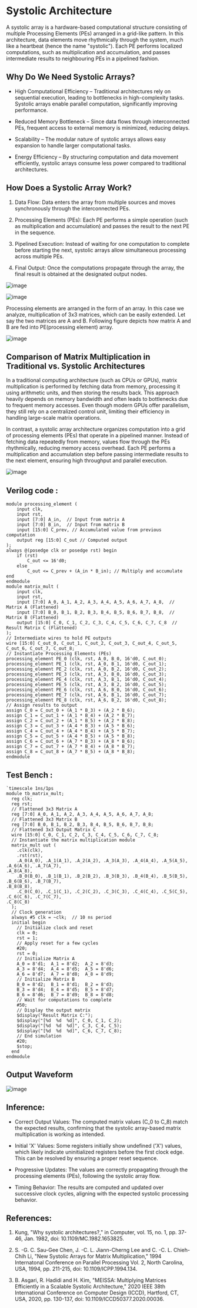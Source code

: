 
# Systolic Architecture

A systolic array is a hardware-based computational structure consisting of multiple Processing Elements (PEs) arranged in a grid-like pattern. In this architecture, data elements move rhythmically through the system, much like a heartbeat (hence the name "systolic"). Each PE performs localized computations, such as multiplication and accumulation, and passes intermediate results to neighbouring PEs in a pipelined fashion.

Why Do We Need Systolic Arrays?
--

- High Computational Efficiency – Traditional architectures rely on sequential execution, leading to bottlenecks in high-complexity tasks. Systolic arrays enable parallel computation, significantly improving performance.

- Reduced Memory Bottleneck – Since data flows through interconnected PEs, frequent access to external memory is minimized, reducing delays.

- Scalability – The modular nature of systolic arrays allows easy expansion to handle larger computational tasks.

- Energy Efficiency – By structuring computation and data movement efficiently, systolic arrays consume less power compared to traditional architectures.

How Does a Systolic Array Work?
---

1. Data Flow: Data enters the array from multiple sources and moves synchronously through the interconnected PEs.

2. Processing Elements (PEs): Each PE performs a simple operation (such as multiplication and accumulation) and passes the result to the next PE in the sequence.

3. Pipelined Execution: Instead of waiting for one computation to complete before starting the next, systolic arrays allow simultaneous processing across multiple PEs.

4. Final Output: Once the computations propagate through the array, the final result is obtained at the designated output nodes.

![image](https://github.com/user-attachments/assets/900b7861-bfea-4d96-b6c3-88ea7cc3c85b)

![image](https://github.com/user-attachments/assets/a9d359ec-02c9-44d5-b517-85be23c721c2)

Processing elements are arranged in the form of an array. In this case we analyze, multiplication of 
3x3 matrices, which can be easily extended. Let say the two matrices are A and B. Following figure 
depicts how matrix A and B are fed into PE(processing element) array.

![image](https://github.com/user-attachments/assets/b7d784ee-db8f-4775-a1b7-de5731b2a0b0)

Comparison of Matrix Multiplication in Traditional vs. Systolic Architectures
--

In a traditional computing architecture (such as CPUs or GPUs), matrix multiplication is performed by fetching data from memory, processing it using arithmetic units, and then storing the results back. This approach heavily depends on memory bandwidth and often leads to bottlenecks due to frequent memory accesses. Even though modern GPUs offer parallelism, they still rely on a centralized control unit, limiting their efficiency in handling large-scale matrix operations.

In contrast, a systolic array architecture organizes computation into a grid of processing elements (PEs) that operate in a pipelined manner. Instead of fetching data repeatedly from memory, values flow through the PEs rhythmically, reducing memory access overhead. Each PE performs a multiplication and accumulation step before passing intermediate results to the next element, ensuring high throughput and parallel execution.

![image](https://github.com/user-attachments/assets/b5201d56-2d9e-417a-8401-bfec825ab88c)

Verilog code :
-
```
module processing_element ( 
    input clk, 
    input rst, 
    input [7:0] A_in,  // Input from matrix A 
    input [7:0] B_in,  // Input from matrix B 
    input [15:0] C_prev, // Accumulated value from previous computation 
    output reg [15:0] C_out // Computed output 
); 
always @(posedge clk or posedge rst) begin 
    if (rst)  
        C_out <= 16'd0; 
    else  
        C_out <= C_prev + (A_in * B_in); // Multiply and accumulate 
end 
endmodule 
module matrix_mult ( 
    input clk, 
    input rst, 
    input [7:0] A_0, A_1, A_2, A_3, A_4, A_5, A_6, A_7, A_8,  // Matrix A (Flattened) 
    input [7:0] B_0, B_1, B_2, B_3, B_4, B_5, B_6, B_7, B_8,  // Matrix B (Flattened) 
    output [15:0] C_0, C_1, C_2, C_3, C_4, C_5, C_6, C_7, C_8  // Result Matrix C (Flattened) 
); 
// Intermediate wires to hold PE outputs 
wire [15:0] C_out_0, C_out_1, C_out_2, C_out_3, C_out_4, C_out_5, C_out_6, C_out_7, C_out_8; 
// Instantiate Processing Elements (PEs) 
processing_element PE_0 (clk, rst, A_0, B_0, 16'd0, C_out_0); 
processing_element PE_1 (clk, rst, A_0, B_1, 16'd0, C_out_1); 
processing_element PE_2 (clk, rst, A_0, B_2, 16'd0, C_out_2); 
processing_element PE_3 (clk, rst, A_3, B_0, 16'd0, C_out_3); 
processing_element PE_4 (clk, rst, A_3, B_1, 16'd0, C_out_4); 
processing_element PE_5 (clk, rst, A_3, B_2, 16'd0, C_out_5); 
processing_element PE_6 (clk, rst, A_6, B_0, 16'd0, C_out_6); 
processing_element PE_7 (clk, rst, A_6, B_1, 16'd0, C_out_7); 
processing_element PE_8 (clk, rst, A_6, B_2, 16'd0, C_out_8); 
// Assign results to output 
assign C_0 = C_out_0 + (A_1 * B_3) + (A_2 * B_6); 
assign C_1 = C_out_1 + (A_1 * B_4) + (A_2 * B_7); 
assign C_2 = C_out_2 + (A_1 * B_5) + (A_2 * B_8); 
assign C_3 = C_out_3 + (A_4 * B_3) + (A_5 * B_6); 
assign C_4 = C_out_4 + (A_4 * B_4) + (A_5 * B_7); 
assign C_5 = C_out_5 + (A_4 * B_5) + (A_5 * B_8); 
assign C_6 = C_out_6 + (A_7 * B_3) + (A_8 * B_6); 
assign C_7 = C_out_7 + (A_7 * B_4) + (A_8 * B_7); 
assign C_8 = C_out_8 + (A_7 * B_5) + (A_8 * B_8); 
endmodule

````

Test Bench :
--

```
`timescale 1ns/1ps 
module tb_matrix_mult;  
  reg clk; 
  reg rst; 
  // Flattened 3x3 Matrix A 
  reg [7:0] A_0, A_1, A_2, A_3, A_4, A_5, A_6, A_7, A_8; 
  // Flattened 3x3 Matrix B 
  reg [7:0] B_0, B_1, B_2, B_3, B_4, B_5, B_6, B_7, B_8; 
  // Flattened 3x3 Output Matrix C 
  wire [15:0] C_0, C_1, C_2, C_3, C_4, C_5, C_6, C_7, C_8; 
  // Instantiate the matrix multiplication module 
  matrix_mult uut ( 
    .clk(clk), 
    .rst(rst), 
    .A_0(A_0), .A_1(A_1), .A_2(A_2), .A_3(A_3), .A_4(A_4), .A_5(A_5), .A_6(A_6), .A_7(A_7), 
.A_8(A_8), 
    .B_0(B_0), .B_1(B_1), .B_2(B_2), .B_3(B_3), .B_4(B_4), .B_5(B_5), .B_6(B_6), .B_7(B_7), 
.B_8(B_8), 
    .C_0(C_0), .C_1(C_1), .C_2(C_2), .C_3(C_3), .C_4(C_4), .C_5(C_5), .C_6(C_6), .C_7(C_7), 
.C_8(C_8) 
  ); 
  // Clock generation 
  always #5 clk = ~clk;  // 10 ns period 
  initial begin 
    // Initialize clock and reset 
    clk = 0; 
    rst = 1; 
    // Apply reset for a few cycles 
    #20; 
    rst = 0; 
    // Initialize Matrix A 
    A_0 = 8'd1;  A_1 = 8'd2;  A_2 = 8'd3; 
    A_3 = 8'd4;  A_4 = 8'd5;  A_5 = 8'd6; 
    A_6 = 8'd7;  A_7 = 8'd8;  A_8 = 8'd9; 
    // Initialize Matrix B 
    B_0 = 8'd2;  B_1 = 8'd1;  B_2 = 8'd3; 
    B_3 = 8'd4;  B_4 = 8'd5;  B_5 = 8'd7; 
    B_6 = 8'd6;  B_7 = 8'd9;  B_8 = 8'd8; 
    // Wait for computations to complete 
    #50; 
    // Display the output matrix 
    $display("Result Matrix C:"); 
    $display("[%d  %d  %d]", C_0, C_1, C_2); 
    $display("[%d  %d  %d]", C_3, C_4, C_5); 
    $display("[%d  %d  %d]", C_6, C_7, C_8); 
    // End simulation 
    #20; 
    $stop; 
  end 
endmodule
````

Output Waveform
--

![image](https://github.com/user-attachments/assets/b97a962c-74b9-472a-893f-bb136a114aa1)

Inference: 
-

- Correct Output Values: The computed matrix values (C_0 to C_8) match the expected 
results, confirming that the systolic array-based matrix multiplication is working as intended.

- Initial 'X' Values: Some registers initially show undefined ('X') values, which likely indicate 
uninitialized registers before the first clock edge. This can be resolved by ensuring a proper 
reset sequence.
 
- Progressive Updates: The values are correctly propagating through the processing elements 
(PEs), following the systolic array flow.

- Timing Behavior: The results are computed and updated over successive clock cycles, 
aligning with the expected systolic processing behavior.

References:
-
1. Kung, "Why systolic architectures?," in Computer, vol. 15, no. 1, pp. 37-46, Jan. 1982, doi: 
10.1109/MC.1982.1653825.
   
2. S. -G. C. Sau-Gee Chen, J. -C. L. Jiann-Cherng Lee and C. -C. L. Chieh-Chih Li, "New 
Systolic Arrays for Matrix Multiplication," 1994 Internatonal Conference on Parallel 
Processing Vol. 2, North Carolina, USA, 1994, pp. 211-215, doi: 10.1109/ICPP.1994.134.

3. B. Asgari, R. Hadidi and H. Kim, "MEISSA: Multiplying Matrices Efficiently in a Scalable 
Systolic Architecture," 2020 IEEE 38th International Conference on Computer Design 
(ICCD), Hartford, CT, USA, 2020, pp. 130-137, doi: 10.1109/ICCD50377.2020.00036.

